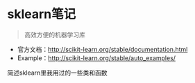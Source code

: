 # sklearn笔记

> 高效方便的机器学习库

- 官方文档：http://scikit-learn.org/stable/documentation.html
- Example：http://scikit-learn.org/stable/auto_examples/

简述sklearn里我用过的一些类和函数
